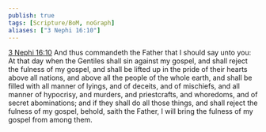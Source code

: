 ```yaml
---
publish: true
tags: [Scripture/BoM, noGraph]
aliases: ["3 Nephi 16:10"]
---
```

[3 Nephi 16:10](https://churchofjesuschrist.org/study/scriptures/bofm/3-ne/16?lang=eng&id=p10#p10) And thus commandeth the Father that I should say unto you: At that day when the Gentiles shall sin against my gospel, and shall reject the fulness of my gospel, and shall be lifted up in the pride of their hearts above all nations, and above all the people of the whole earth, and shall be filled with all manner of lyings, and of deceits, and of mischiefs, and all manner of hypocrisy, and murders, and priestcrafts, and whoredoms, and of secret abominations; and if they shall do all those things, and shall reject the fulness of my gospel, behold, saith the Father, I will bring the fulness of my gospel from among them.
